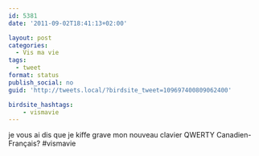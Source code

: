 ```yaml
---
id: 5381
date: '2011-09-02T18:41:13+02:00'

layout: post
categories:
  - Vis ma vie
tags:
  - tweet
format: status
publish_social: no
guid: 'http://tweets.local/?birdsite_tweet=109697400809062400'

birdsite_hashtags:
    - vismavie
---
```


je vous ai dis que je kiffe grave mon nouveau clavier QWERTY Canadien-Français? #vismavie